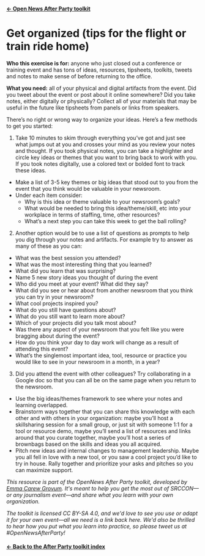 ---
---

#### [&larr; Open News After Party toolkit](/share)
# Get organized (tips for the flight or train ride home)

**Who this exercise is for:** anyone who just closed out a conference or training event and has tons of ideas, resources, tipsheets, toolkits, tweets and notes to make sense of before returning to the office. 

**What you need:** all of your physical and digital artifacts from the event. Did you tweet about the event or post about it online somewhere? Did you take notes, either digitally or physically? Collect all of your materials that may be useful in the future like tipsheets from panels or links from speakers. 

There’s no right or wrong way to organize your ideas. Here’s a few methods to get you started: 

1) Take 10 minutes to skim through everything you’ve got and just see what jumps out at you and crosses your mind as you review your notes and thought. If you took physical notes, you can take a highlighter and circle key ideas or themes that you want to bring back to work with you. If you took notes digitally, use a colored text or bolded font to track these ideas. 

* Make a list of 3-5 key themes or big ideas that stood out to you from the event that you think would be valuable in your newsroom. 
* Under each item consider:    
    * Why is this idea or theme valuable to your newsroom’s goals?
    * What would be needed to bring this idea/theme/skill, etc into your workplace in terms of staffing, time, other resources? 
    * What’s a next step you can take this week to get the ball rolling? 

2) Another option would be to use a list of questions as prompts to help you dig through your notes and artifacts. For example try to answer as many of these as you can: 

* What was the best session you attended?
* What was the most interesting thing that you learned? 
* What did you learn that was surprising? 
* Name 5 new story ideas you thought of during the event
* Who did you meet at your event? What did they say? 
* What did you see or hear about from another newsroom that you think you can try in your newsroom? 
* What cool projects inspired you? 
* What do you still have questions about? 
* What do you still want to learn more about?
* Which of your projects did you talk most about? 
* Was there any aspect of your newsroom that you felt like you were bragging about during the event? 
* How do you think your day to day work will change as a result of attending this event? 
* What’s the singlemost important idea, tool, resource or practice you would like to see in your newsroom in a month, in a year? 

3) Did you attend the event with other colleagues? Try collaborating in a Google doc so that you can all be on the same page when you return to the newsroom.

* Use the big ideas/themes framework to see where your notes and learning overlapped. 
* Brainstorm ways together that you can share this knowledge with each other and with others in your organization: maybe you’ll host a skillsharing session for a small group, or just sit with someone 1:1 for a tool or resource demo, maybe you’ll send a list of resources and links around that you curate together, maybe you’ll host a series of brownbags based on the skills and ideas you all acquired. 
* Pitch new ideas and internal changes to management leadership. Maybe you all fell in love with a new tool, or you saw a cool project you’d like to try in house. Rally together and prioritize your asks and pitches so you can maximize support. 


_This resource is part of the OpenNews After Party toolkit, developed by [Emma Carew Grovum](https://twitter.com/emmacarew). It's meant to help you get the most out of SRCCON—or any journalism event—and share what you learn with your own organization._

_The toolkit is licensed CC BY-SA 4.0, and we'd love to see you use or adapt it for your own event—all we need is a link back here. We'd also be thrilled to hear how you put what you learn into practice, so please tweet us at #OpenNewsAfterParty!_

#### [&larr; Back to the After Party toolkit index](/share)
